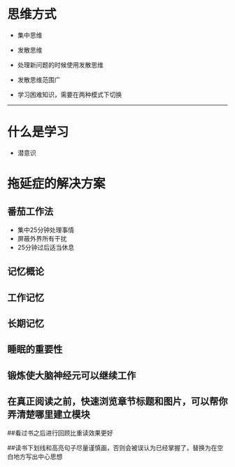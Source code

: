 # 思维方式

* 集中思维
* 发散思维

* 处理新问题的时候使用发散思维
* 发散思维范围广
* 学习困难知识，需要在两种模式下切换

---

# 什么是学习

* 潜意识

# 拖延症的解决方案

## 番茄工作法

* 集中25分钟处理事情
* 屏蔽外界所有干扰
* 25分钟过后适当休息

## 记忆概论

## 工作记忆

## 长期记忆

## 睡眠的重要性

## 锻炼使大脑神经元可以继续工作

## 在真正阅读之前，快速浏览章节标题和图片，可以帮你弄清楚哪里建立模块

##看过书之后进行回顾比重读效果更好

##读书下划线和高亮句子尽量谨慎画，否则会被误认为已经掌握了，替换为在空白地方写出中心思想